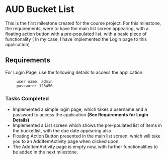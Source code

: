 # AUD Bucket List
This is the first milestone created for the course project. For this milestone, the requirements, were to have the main list screen appearing, with a floating action button with a pre-populated list, with a basic piece of functionality ( In my case, I have implemented the Login page to this application)

## Requirements
For Login Page, use the following details to access the application:

         user name: admin
         password: 123456
        
  ### Tasks Completed
  
  * Implemented a simple login page, which takes a username and a password to access the application **(See Requirements for Login Details)**
  * Implemented a List screen which shows the pre-poulated list of items in the bucketlist, with the due date appearing also.
  * Floating Action Button presented in the main list screen, which will take you to an AddItemActivity page when clicked upon.
  * The AddItemActivity page is empty now, with further functionalities to be added in the next milestone.




